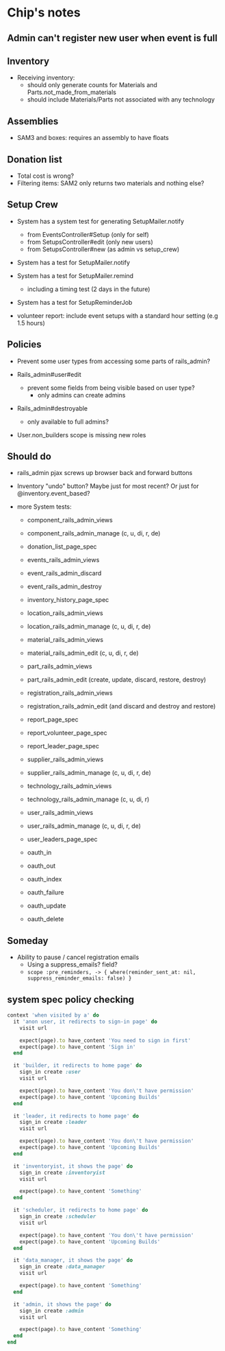 # Chip's notes

## Admin can't register new user when event is full

## Inventory

- Receiving inventory:
  - should only generate counts for Materials and Parts.not_made_from_materials
  - should include Materials/Parts not associated with any technology

## Assemblies

- SAM3 and boxes: requires an assembly to have floats

## Donation list

- Total cost is wrong?
- Filtering items: SAM2 only returns two materials and nothing else?

## Setup Crew

- System has a system test for generating SetupMailer.notify
  - from EventsController#Setup (only for self)
  - from SetupsController#edit (only new users)
  - from SetupsController#new (as admin vs setup_crew)
- System has a test for SetupMailer.notify
- System has a test for SetupMailer.remind
  - including a timing test (2 days in the future)
- System has a test for SetupReminderJob

- volunteer report: include event setups with a standard hour setting (e.g 1.5 hours)

## Policies

- Prevent some user types from accessing some parts of rails_admin?

- Rails_admin#user#edit

  - prevent some fields from being visible based on user type?
    - only admins can create admins

- Rails_admin#destroyable

  - only available to full admins?

- User.non_builders scope is missing new roles

## Should do

- rails_admin pjax screws up browser back and forward buttons

- Inventory "undo" button? Maybe just for most recent? Or just for @inventory.event_based?

- more System tests:

  - component_rails_admin_views
  - component_rails_admin_manage (c, u, di, r, de)

  - donation_list_page_spec

  - events_rails_admin_views
  - event_rails_admin_discard
  - event_rails_admin_destroy

  - inventory_history_page_spec

  - location_rails_admin_views
  - location_rails_admin_manage (c, u, di, r, de)

  - material_rails_admin_views
  - material_rails_admin_edit (c, u, di, r, de)

  - part_rails_admin_views
  - part_rails_admin_edit (create, update, discard, restore, destroy)

  - registration_rails_admin_views
  - registration_rails_admin_edit (and discard and destroy and restore)

  - report_page_spec
  - report_volunteer_page_spec
  - report_leader_page_spec

  - supplier_rails_admin_views
  - supplier_rails_admin_manage (c, u, di, r, de)

  - technology_rails_admin_views
  - technology_rails_admin_manage (c, u, di, r)

  - user_rails_admin_views
  - user_rails_admin_manage (c, u, di, r, de)
  - user_leaders_page_spec

  - oauth_in
  - oauth_out
  - oauth_index
  - oauth_failure
  - oauth_update
  - oauth_delete

## Someday

- Ability to pause / cancel registration emails
  - Using a suppress_emails? field?
  - `scope :pre_reminders, -> { where(reminder_sent_at: nil, suppress_reminder_emails: false) }`

## system spec policy checking

```ruby
context 'when visited by a' do
  it 'anon user, it redirects to sign-in page' do
    visit url

    expect(page).to have_content 'You need to sign in first'
    expect(page).to have_content 'Sign in'
  end

  it 'builder, it redirects to home page' do
    sign_in create :user
    visit url

    expect(page).to have_content 'You don\'t have permission'
    expect(page).to have_content 'Upcoming Builds'
  end

  it 'leader, it redirects to home page' do
    sign_in create :leader
    visit url

    expect(page).to have_content 'You don\'t have permission'
    expect(page).to have_content 'Upcoming Builds'
  end

  it 'inventoryist, it shows the page' do
    sign_in create :inventoryist
    visit url

    expect(page).to have_content 'Something'
  end

  it 'scheduler, it redirects to home page' do
    sign_in create :scheduler
    visit url

    expect(page).to have_content 'You don\'t have permission'
    expect(page).to have_content 'Upcoming Builds'
  end

  it 'data_manager, it shows the page' do
    sign_in create :data_manager
    visit url

    expect(page).to have_content 'Something'
  end

  it 'admin, it shows the page' do
    sign_in create :admin
    visit url

    expect(page).to have_content 'Something'
  end
end
```

